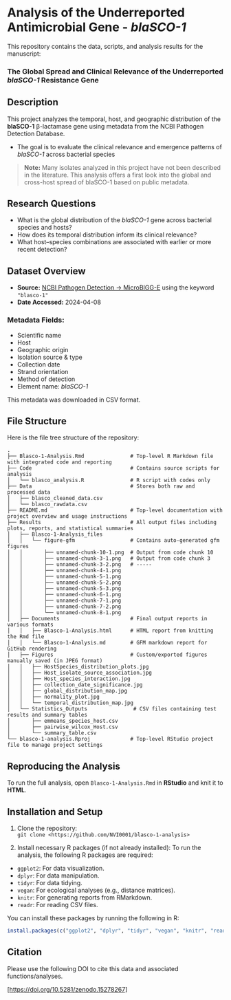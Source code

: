 # Analysis of the Underreported Antimicrobial Gene - *blaSCO-1*

This repository contains the data, scripts, and analysis results for the manuscript:

### **The Global Spread and Clinical Relevance of the Underreported *blaSCO-1* Resistance Gene**



## Description

This project analyzes the temporal, host, and geographic distribution of the **blaSCO-1** β-lactamase gene using metadata from the NCBI Pathogen Detection Database. 

- The goal is to evaluate the clinical relevance and emergence patterns of *blaSCO-1* across bacterial species

> **Note:** Many isolates analyzed in this project have not been described in the literature. This analysis offers a first look into the global and cross-host spread of blaSCO-1 based on public metadata.



## Research Questions

- What is the global distribution of the *blaSCO-1* gene across bacterial species and hosts?
- How does its temporal distribution inform its clinical relevance?
- What host–species combinations are associated with earlier or more recent detection?



## Dataset Overview

- **Source:** [NCBI Pathogen Detection → MicroBIGG-E](https://www.ncbi.nlm.nih.gov/pathogens/microbigge/) using the keyword `"blasco-1"`
- **Date Accessed:** 2024-04-08

### Metadata Fields:
- Scientific name  
- Host  
- Geographic origin  
- Isolation source & type  
- Collection date  
- Strand orientation  
- Method of detection  
- Element name: *blaSCO-1*

This metadata was downloaded in CSV format.



## File Structure
Here is the file tree structure of the repository:

```
.
├── Blasco-1-Analysis.Rmd               # Top-level R Markdown file with integrated code and reporting
├── Code                                # Contains source scripts for analysis
│   └── blasco_analysis.R               # R script with codes only 
├── Data                                # Stores both raw and processed data
│   ├── blasco_cleaned_data.csv
│   └── blasco_rawdata.csv
├── README.md                           # Top-level documentation with project overview and usage instructions
├── Results                             # All output files including plots, reports, and statistical summaries
│   ├── Blasco-1-Analysis_files     
│   │   └── figure-gfm                  # Contains auto-generated gfm figures
│   │       ├── unnamed-chunk-10-1.png  # Output from code chunk 10
│   │       ├── unnamed-chunk-3-1.png   # Output from code chunk 3
│   │       ├── unnamed-chunk-3-2.png   # -----
│   │       ├── unnamed-chunk-4-1.png
│   │       ├── unnamed-chunk-5-1.png
│   │       ├── unnamed-chunk-5-2.png
│   │       ├── unnamed-chunk-5-3.png
│   │       ├── unnamed-chunk-6-1.png
│   │       ├── unnamed-chunk-7-1.png
│   │       ├── unnamed-chunk-7-2.png
│   │       └── unnamed-chunk-8-1.png
│   ├── Documents                       # Final output reports in various formats
│   │   ├── Blasco-1-Analysis.html      # HTML report from knitting the Rmd file
│   │   └── Blasco-1-Analysis.md        # GFM markdown report for GitHub rendering
│   ├── Figures                         # Custom/exported figures manually saved (in JPEG format)
│   │   ├── HostSpecies_distribution_plots.jpg
│   │   ├── Host_isolate_source_association.jpg
│   │   ├── Host_species_interaction.jpg
│   │   ├── collection_date_significance.jpg
│   │   ├── global_distribution_map.jpg
│   │   ├── normality_plot.jpg
│   │   └── temporal_distribution_map.jpg
│   └── Statistics_Outputs               # CSV files containing test results and summary tables
│       ├── emmeans_species_host.csv
│       ├── pairwise_wilcox_Host.csv
│       └── summary_table.csv
└── blasco-1-analysis.Rproj             # Top-level RStudio project file to manage project settings

```

## Reproducing the Analysis

To run the full analysis, open `Blasco-1-Analysis.Rmd` in **RStudio** and knit it to **HTML**.

## Installation and Setup

1. Clone the repository:  
   `git clone <https://github.com/NVI0001/blasco-1-analysis>`
   
2. Install necessary R packages (if not already installed):
To run the analysis, the following R packages are required:
- `ggplot2`: For data visualization.
- `dplyr`: For data manipulation.
- `tidyr`: For data tidying.
- `vegan`: For ecological analyses (e.g., distance matrices).
- `knitr`: For generating reports from RMarkdown.
- `readr`: For reading CSV files.

You can install these packages by running the following in R:
```r
install.packages(c("ggplot2", "dplyr", "tidyr", "vegan", "knitr", "readr"))

```


## Citation

Please use the following DOI to cite this data and associated functions/analyses.  

[https://doi.org/10.5281/zenodo.15278267]
